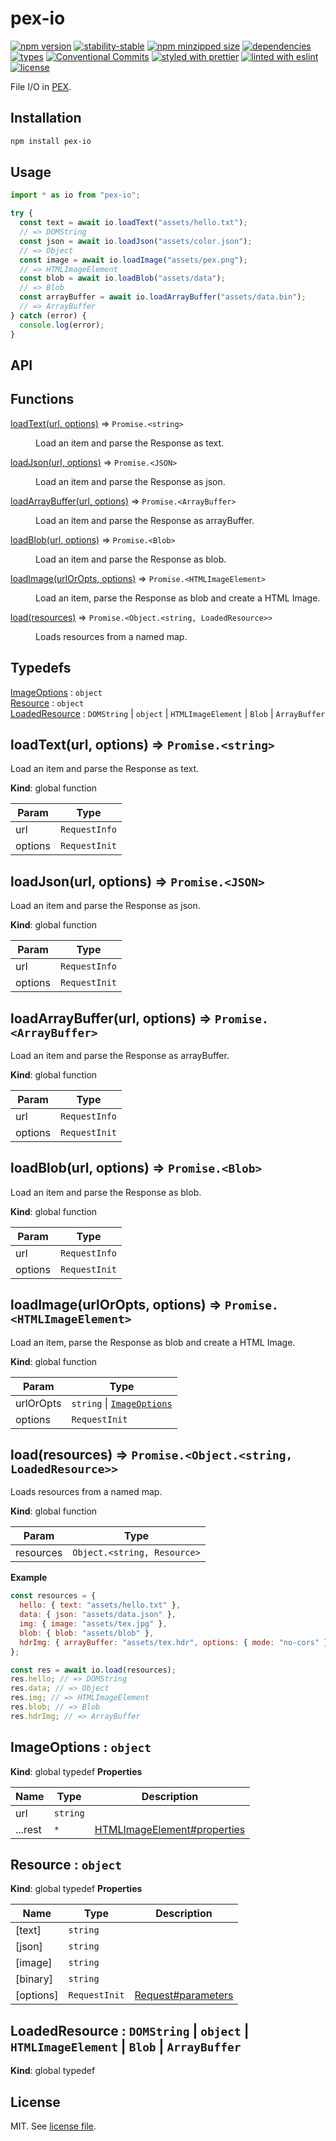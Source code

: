# pex-io

[![npm version](https://img.shields.io/npm/v/pex-io)](https://www.npmjs.com/package/pex-io)
[![stability-stable](https://img.shields.io/badge/stability-stable-green.svg)](https://www.npmjs.com/package/pex-io)
[![npm minzipped size](https://img.shields.io/bundlephobia/minzip/pex-io)](https://bundlephobia.com/package/pex-io)
[![dependencies](https://img.shields.io/librariesio/release/npm/pex-io)](https://github.com/pex-gl/pex-io/blob/main/package.json)
[![types](https://img.shields.io/npm/types/pex-io)](https://github.com/microsoft/TypeScript)
[![Conventional Commits](https://img.shields.io/badge/Conventional%20Commits-1.0.0-fa6673.svg)](https://conventionalcommits.org)
[![styled with prettier](https://img.shields.io/badge/styled_with-Prettier-f8bc45.svg?logo=prettier)](https://github.com/prettier/prettier)
[![linted with eslint](https://img.shields.io/badge/linted_with-ES_Lint-4B32C3.svg?logo=eslint)](https://github.com/eslint/eslint)
[![license](https://img.shields.io/github/license/pex-gl/pex-io)](https://github.com/pex-gl/pex-io/blob/main/LICENSE.md)

File I/O in [PEX](https://pex.gl).

## Installation

```bash
npm install pex-io
```

## Usage

```js
import * as io from "pex-io";

try {
  const text = await io.loadText("assets/hello.txt");
  // => DOMString
  const json = await io.loadJson("assets/color.json");
  // => Object
  const image = await io.loadImage("assets/pex.png");
  // => HTMLImageElement
  const blob = await io.loadBlob("assets/data");
  // => Blob
  const arrayBuffer = await io.loadArrayBuffer("assets/data.bin");
  // => ArrayBuffer
} catch (error) {
  console.log(error);
}
```

## API

<!-- api-start -->

## Functions

<dl>
<dt><a href="#loadText">loadText(url, options)</a> ⇒ <code>Promise.&lt;string&gt;</code></dt>
<dd><p>Load an item and parse the Response as text.</p>
</dd>
<dt><a href="#loadJson">loadJson(url, options)</a> ⇒ <code>Promise.&lt;JSON&gt;</code></dt>
<dd><p>Load an item and parse the Response as json.</p>
</dd>
<dt><a href="#loadArrayBuffer">loadArrayBuffer(url, options)</a> ⇒ <code>Promise.&lt;ArrayBuffer&gt;</code></dt>
<dd><p>Load an item and parse the Response as arrayBuffer.</p>
</dd>
<dt><a href="#loadBlob">loadBlob(url, options)</a> ⇒ <code>Promise.&lt;Blob&gt;</code></dt>
<dd><p>Load an item and parse the Response as blob.</p>
</dd>
<dt><a href="#loadImage">loadImage(urlOrOpts, options)</a> ⇒ <code>Promise.&lt;HTMLImageElement&gt;</code></dt>
<dd><p>Load an item, parse the Response as blob and create a HTML Image.</p>
</dd>
<dt><a href="#load">load(resources)</a> ⇒ <code>Promise.&lt;Object.&lt;string, LoadedResource&gt;&gt;</code></dt>
<dd><p>Loads resources from a named map.</p>
</dd>
</dl>

## Typedefs

<dl>
<dt><a href="#ImageOptions">ImageOptions</a> : <code>object</code></dt>
<dd></dd>
<dt><a href="#Resource">Resource</a> : <code>object</code></dt>
<dd></dd>
<dt><a href="#LoadedResource">LoadedResource</a> : <code>DOMString</code> | <code>object</code> | <code>HTMLImageElement</code> | <code>Blob</code> | <code>ArrayBuffer</code></dt>
<dd></dd>
</dl>

<a name="loadText"></a>

## loadText(url, options) ⇒ <code>Promise.&lt;string&gt;</code>

Load an item and parse the Response as text.

**Kind**: global function

| Param   | Type                     |
| ------- | ------------------------ |
| url     | <code>RequestInfo</code> |
| options | <code>RequestInit</code> |

<a name="loadJson"></a>

## loadJson(url, options) ⇒ <code>Promise.&lt;JSON&gt;</code>

Load an item and parse the Response as json.

**Kind**: global function

| Param   | Type                     |
| ------- | ------------------------ |
| url     | <code>RequestInfo</code> |
| options | <code>RequestInit</code> |

<a name="loadArrayBuffer"></a>

## loadArrayBuffer(url, options) ⇒ <code>Promise.&lt;ArrayBuffer&gt;</code>

Load an item and parse the Response as arrayBuffer.

**Kind**: global function

| Param   | Type                     |
| ------- | ------------------------ |
| url     | <code>RequestInfo</code> |
| options | <code>RequestInit</code> |

<a name="loadBlob"></a>

## loadBlob(url, options) ⇒ <code>Promise.&lt;Blob&gt;</code>

Load an item and parse the Response as blob.

**Kind**: global function

| Param   | Type                     |
| ------- | ------------------------ |
| url     | <code>RequestInfo</code> |
| options | <code>RequestInit</code> |

<a name="loadImage"></a>

## loadImage(urlOrOpts, options) ⇒ <code>Promise.&lt;HTMLImageElement&gt;</code>

Load an item, parse the Response as blob and create a HTML Image.

**Kind**: global function

| Param     | Type                                                              |
| --------- | ----------------------------------------------------------------- |
| urlOrOpts | <code>string</code> \| [<code>ImageOptions</code>](#ImageOptions) |
| options   | <code>RequestInit</code>                                          |

<a name="load"></a>

## load(resources) ⇒ <code>Promise.&lt;Object.&lt;string, LoadedResource&gt;&gt;</code>

Loads resources from a named map.

**Kind**: global function

| Param     | Type                                         |
| --------- | -------------------------------------------- |
| resources | <code>Object.&lt;string, Resource&gt;</code> |

**Example**

```js
const resources = {
  hello: { text: "assets/hello.txt" },
  data: { json: "assets/data.json" },
  img: { image: "assets/tex.jpg" },
  blob: { blob: "assets/blob" },
  hdrImg: { arrayBuffer: "assets/tex.hdr", options: { mode: "no-cors" } },
};

const res = await io.load(resources);
res.hello; // => DOMString
res.data; // => Object
res.img; // => HTMLImageElement
res.blob; // => Blob
res.hdrImg; // => ArrayBuffer
```

<a name="ImageOptions"></a>

## ImageOptions : <code>object</code>

**Kind**: global typedef
**Properties**

| Name    | Type                | Description                                                                                                 |
| ------- | ------------------- | ----------------------------------------------------------------------------------------------------------- |
| url     | <code>string</code> |                                                                                                             |
| ...rest | <code>\*</code>     | [HTMLImageElement#properties](https://developer.mozilla.org/en-US/docs/Web/API/HTMLImageElement#properties) |

<a name="Resource"></a>

## Resource : <code>object</code>

**Kind**: global typedef
**Properties**

| Name      | Type                     | Description                                                                                       |
| --------- | ------------------------ | ------------------------------------------------------------------------------------------------- |
| [text]    | <code>string</code>      |                                                                                                   |
| [json]    | <code>string</code>      |                                                                                                   |
| [image]   | <code>string</code>      |                                                                                                   |
| [binary]  | <code>string</code>      |                                                                                                   |
| [options] | <code>RequestInit</code> | [Request#parameters](https://developer.mozilla.org/en-US/docs/Web/API/Request/Request#parameters) |

<a name="LoadedResource"></a>

## LoadedResource : <code>DOMString</code> \| <code>object</code> \| <code>HTMLImageElement</code> \| <code>Blob</code> \| <code>ArrayBuffer</code>

**Kind**: global typedef

<!-- api-end -->

## License

MIT. See [license file](https://github.com/pex-gl/pex-io/blob/main/LICENSE.md).
